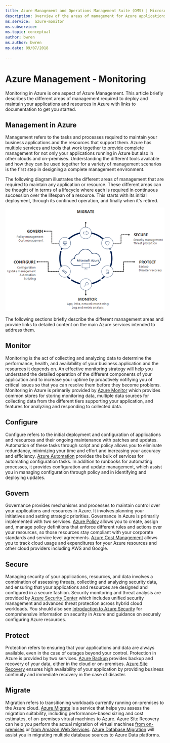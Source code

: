 ```yaml
---
title: Azure Management and Operations Management Suite (OMS) | Microsoft Docs
description: Overview of the areas of management for Azure applications and resources with links to content on Azure management tools that were previously bundled as Operations Management Suite (OMS).
ms.service:  azure-monitor
ms.subservice: 
ms.topic: conceptual
author: bwren
ms.author: bwren
ms.date: 09/07/2018

---
```


# Azure Management - Monitoring

Monitoring in Azure is one aspect of Azure Management.  This article briefly describes the different areas of management required to deploy and maintain your applications and resources in Azure with links to documentation to get you started.

## Management in Azure

Management refers to the tasks and processes required to maintain your business applications and the resources that support them.  Azure has multiple services and tools that work together to provide complete management for not only your applications running in Azure but also in other clouds and on-premises.  Understanding the different tools available and how they can be used together for a variety of management scenarios is the first step in designing a complete management environment.

The following diagram illustrates the different areas of management that are required to maintain any application or resource.  These different areas can be thought of in terms of a lifecycle where each is required in continuous succession over the lifespan of a resource.  This starts with its initial deployment, through its continued operation, and finally when it's retired.

![Management capabilities](media/management-overview/management-capabilities.png)


The following sections briefly describe the different management areas and provide links to detailed content on the main Azure services intended to address them.

## Monitor
Monitoring is the act of collecting and analyzing data to determine the performance, health, and availability of your business application and the resources it depends on. An effective monitoring strategy will help you understand the detailed operation of the different components of your application and to increase your uptime by proactively notifying you of critical issues so that you can resolve them before they become problems. Monitoring in Azure is primarily provided by [Azure Monitor](../azure-monitor/overview.md) which provides common stores for storing monitoring data, multiple data sources for collecting data from the different tiers supporting your application, and features for analyzing and responding to collected data.

## Configure
Configure refers to the initial deployment and configuration of applications and resources and their ongoing maintenance with patches and updates.  Automation of these tasks through script and policy allows you to eliminate redundancy, minimizing your time and effort and increasing your accuracy and efficiency.  [Azure Automation](../automation/automation-intro.md) provides the bulk of services for automating configuration tasks.  In addition to runbooks for automating processes, it provides configuration and update management, which assist you in managing configuration through policy and in identifying and deploying updates.

## Govern
Governance provides mechanisms and processes to maintain control over your applications and resources in Azure.  It involves planning your initiatives and setting strategic priorities.  Governance in Azure is primarily implemented with two services.  [Azure Policy](../governance/policy/overview.md) allows you to create, assign and, manage policy definitions that enforce different rules and actions over your resources, so those resources stay compliant with your corporate standards and service level agreements. [Azure Cost Management](../cost-management/overview-cost-mgt.md) allows you to track cloud usage and expenditures for your Azure resources and other cloud providers including AWS and Google.

## Secure
Managing security of your applications,  resources, and data involves a combination of assessing threats, collecting and analyzing security data, and ensuring that your applications and resources are designed and configured in a secure fashion.  Security monitoring and threat analysis are provided by [Azure Security Center](../security-center/security-center-intro.md) which includes unified security management and advanced threat protection across hybrid cloud workloads.  You should also see [Introduction to Azure Security](../security/fundamentals/overview.md) for comprehensive information on security in Azure and guidance on securely configuring Azure resources.


## Protect
Protection refers to ensuring that your applications and data are always available, even in the case of outages beyond your control.  Protection in Azure is provided by two services.  [Azure Backup](../backup/backup-introduction-to-azure-backup.md) provides backup and recovery of your data, either in the cloud or on-premises.    [Azure Site Recovery](../site-recovery/site-recovery-overview.md) ensures high availability of your application by providing business continuity and immediate recovery in the case of disaster.

## Migrate 
Migration refers to transitioning workloads currently running on-premises to the Azure cloud.  [Azure Migrate](../migrate/migrate-overview.md) is a service that helps you assess the migration suitability, including performance-based sizing and cost estimates, of on-premises virtual machines to Azure.  Azure Site Recovery can help you perform the actual migration of virtual machines [from on-premises](../site-recovery/migrate-tutorial-on-premises-azure.md) or [from Amazon Web Services](../site-recovery/migrate-tutorial-aws-azure.md).  [Azure Database Migration](../dms/dms-overview.md) will assist you in migrating multiple database sources to Azure Data platforms.

